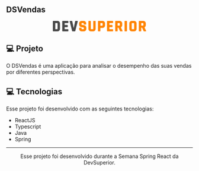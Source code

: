 ## DSVendas


<p align="center">
    <img alt="DSVendas" src="frontend/src/assets/img/ds-dark.svg" width="50%">
</p>





## 💻 Projeto

O DSVendas é uma aplicação para analisar o desempenho das suas vendas por diferentes perspectivas.




## 💻 Tecnologias

Esse projeto foi desenvolvido com as seguintes tecnologias:

- ReactJS
- Typescript
- Java
- Spring




-----------------------------------------------------------------

<div align="center">Esse projeto foi desenvolvido durante a Semana Spring React da DevSuperior.</div>